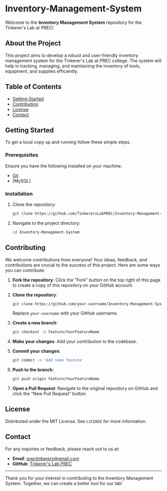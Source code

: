 # Inventory-Management-System

Welcome to the **Inventory Management System** repository for the Tinkerer's Lab at PREC!

## About the Project

This project aims to develop a robust and user-friendly inventory management system for the Tinkerer's Lab at PREC college. The system will help in tracking, managing, and maintaining the inventory of tools, equipment, and supplies efficiently.

## Table of Contents

- [Getting Started](#getting-started)
- [Contributing](#contributing)
- [License](#license)
- [Contact](#contact)

## Getting Started

To get a local copy up and running follow these simple steps.

### Prerequisites

Ensure you have the following installed on your machine:
- [Git](https://git-scm.com)
- [MySQL]

### Installation

1. Clone the repository:
    ```sh
    git clone https://github.com/TinkerersLabPREC/Inventory-Management-System.git
    ```
2. Navigate to the project directory:
    ```sh
    cd Inventory-Management-System
    ```

## Contributing

We welcome contributions from everyone! Your ideas, feedback, and contributions are crucial to the success of this project. Here are some ways you can contribute:

1. **Fork the repository**:
    Click the "Fork" button on the top right of this page to create a copy of this repository on your GitHub account.

2. **Clone the repository**:
    ```sh
    git clone https://github.com/your-username/Inventory-Management-System.git
    ```
    Replace `your-username` with your GitHub username.

3. **Create a new branch**:
    ```sh
    git checkout -b feature/YourFeatureName
    ```

4. **Make your changes**:
    Add your contribution to the codebase.

5. **Commit your changes**:
    ```sh
    git commit -m 'Add some feature'
    ```

6. **Push to the branch**:
    ```sh
    git push origin feature/YourFeatureName
    ```

7. **Open a Pull Request**:
    Navigate to the original repository on GitHub and click the "New Pull Request" button.

## License

Distributed under the MIT License. See `LICENSE` for more information.

## Contact

For any inquiries or feedback, please reach out to us at:
- **Email**: prectinkerers@gmail.com
- **GitHub**: [Tinkerer's Lab PREC](https://github.com/TinkerersLabPREC)

---

Thank you for your interest in contributing to the Inventory Management System. Together, we can create a better tool for our lab!


